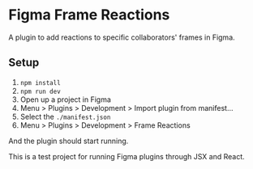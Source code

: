 # Figma Frame Reactions
A plugin to add reactions to specific collaborators' frames in Figma.

## Setup
1. `npm install`
2. `npm run dev`
3. Open up a project in Figma
4. Menu > Plugins > Development > Import plugin from manifest...
5. Select the `./manifest.json`
6. Menu > Plugins > Development > Frame Reactions

And the plugin should start running.

This is a test project for running Figma plugins through JSX and React.
